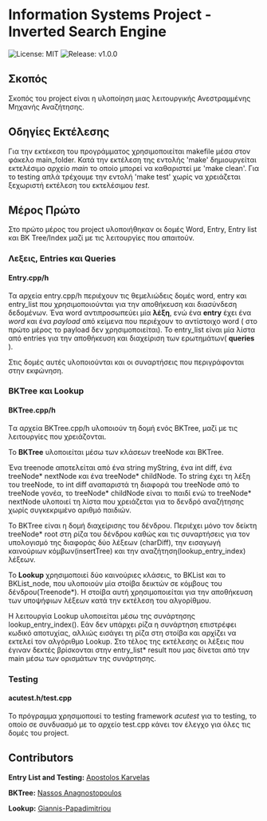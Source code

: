 
# Information Systems Project - Inverted Search Engine
![License: MIT](https://img.shields.io/badge/License-MIT-blue.svg)
![Release: v1.0.0](https://img.shields.io/github/v/release/nassosanagn/Vaccine-Monitor-App?include_prereleases)


## Σκοπός

Σκοπός του project είναι η υλοποίηση μιας λειτουργικής Ανεστραμμένης Μηχανής Αναζήτησης. 

## Οδηγίες Εκτέλεσης

Για την εκτέκεση του προγράμματος χρησιμοποιείται makefile μέσα στον φάκελο main_folder. Κατά την εκτέλεση της εντολής 'make' δημιουργείται εκτελέσιμο αρχείο *main* το οποίο μπορεί να καθαριστεί με 'make clean'. Για το testing απλά τρέχουμε την εντολή 'make test' χωρίς να χρειάζεται ξεχωριστή εκτέλεση του εκτελέσιμου *test*.

## Μέρος Πρώτο

Στο πρώτο μέρος του project υλοποιήθηκαν οι δομές Word, Entry, Entry list και BK Tree/Index μαζί με τις λειτουργίες που απαιτούν.

### Λεξεις, Entries και Queries

#### Entry.cpp/h

Τα αρχεία entry.cpp/h περιέχουν τις θεμελιώδεις δομές word, entry και entry_list που χρησιμοποιούνται για την αποθήκευση και διασύνδεση δεδομένων. Ένα word αντιπροσωπεύει μία **λέξη**, ενώ ένα **entry** έχει ένα *word* και ένα *payload* από κείμενα που περιέχουν το αντίστοιχο word ( στο πρώτο μέρος το payload δεν χρησιμοποιείται). Το entry_list είναι μία λίστα από entries για την αποθήκευση και διαχείριση των ερωτημάτων( **queries** ). 

Στις δομές αυτές υλοποιούνται και οι συναρτήσεις που περιγράφονται στην εκφώνηση.

### BKTree και Lookup

#### BKTree.cpp/h

Tα αρχεία BKTree.cpp/h υλοποιούν τη δομή ενός BKTree, μαζί με τις λειτουργίες που χρειάζονται. 

Το **BKTree** υλοποιείται μέσω των κλάσεων treeNode και BKTree. 

Ένα treenode αποτελείται από ένα string myString, ένα int diff, ένα treeNode* nextNode και ένα treeNode* childNode. Το string έχει τη λέξη του treeNode, το int diff αναπαριστά τη διαφορά του treeNode από το treeNode γονέα, το treeNode* childNode είναι το παιδί ενώ το treeNode* nextNode υλοποιεί τη λίστα που χρειάζεται για το δενδρό αναζήτησης χωρίς συγκεκριμένο αριθμό παιδιών. 

Το BKTree είναι η δομή διαχείρισης του δένδρου. Περιέχει μόνο τον δείκτη treeNode* root στη ρίζα του δένδρου καθώς και τις συναρτήσεις για τον υπολογισμό της διαφοράς δύο λέξεων (charDiff), την εισαγωγή καινούριων κόμβων(insertTree) και την αναζήτηση(lookup_entry_index) λέξεων.

Το **Lookup** χρησιμοποιεί δύο καινούριες κλάσεις, το BKList και το BKList_node, που υλοποιούν μία στοίβα δεικτών σε κόμβους του δένδρου(Treenode*). Η στοίβα αυτή χρησιμοποιείται για την αποθήκευση των υποψήφιων λέξεων κατά την εκτέλεση του αλγορίθμου.

Η λειτουργία Lookup υλοποιείται μέσω της συνάρτησης lookup_entry_index(). Εάν δεν υπάρχει ρίζα η συνάρτηση επιστρέφει κωδικό αποτυχίας, αλλιώς εισάγει τη ρίζα στη στοίβα και αρχίζει να εκτελεί τον αλγόριθμο Lookup. Στο τέλος της εκτέλεσης οι λέξεις που έγιναν δεκτές βρίσκονται στην entry_list* result που μας δίνεται από την main μέσω των ορισμάτων της συνάρτησης.

### Testing

#### acutest.h/test.cpp

Το πρόγραμμα χρησιμοποιεί το testing framework *acutest* για το testing, το οποίο σε συνδυασμό με το αρχείο test.cpp κάνει τον έλεγχο για όλες τις δομές του project.

## Contributors

**Entry List and Testing:** [Apostolos Karvelas](https://github.com/TollisK)

**BKTree:** [Nassos Anagnostopoulos](https://github.com/nassosanagn)

**Lookup:** [Giannis-Papadimitriou](https://github.com/Giannis-Papadimitriou)
